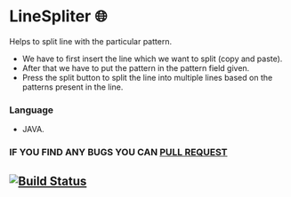 # LineSpliter :globe_with_meridians:
Helps to split line with the particular pattern. 

 * We have to first insert the line which we want to split (copy and paste).
 * After that we have to put the pattern in the pattern field given.
 * Press the split button to split the line into multiple lines based on the patterns present in the line.

### Language
* JAVA.
### IF YOU FIND ANY BUGS YOU CAN [PULL REQUEST](https://github.com/0xpulsar/LineSpliter/pulls)

## [![Build Status](https://github.com/0xpulsar/LineSpliter/blob/master/sgk.svg)](http://sgkcreations.blogspot.in)
